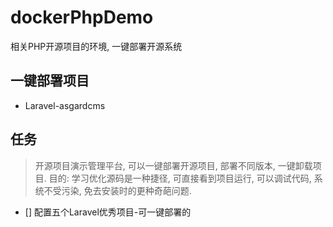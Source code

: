 # dockerPhpDemo
相关PHP开源项目的环境, 一键部署开源系统

## 一键部署项目

- Laravel-asgardcms


## 任务

> 开源项目演示管理平台, 可以一键部署开源项目, 部署不同版本, 一键卸载项目. 目的: 学习优化源码是一种捷径, 可直接看到项目运行, 可以调试代码, 系统不受污染, 免去安装时的更种奇葩问题.

- [] 配置五个Laravel优秀项目-可一键部署的
